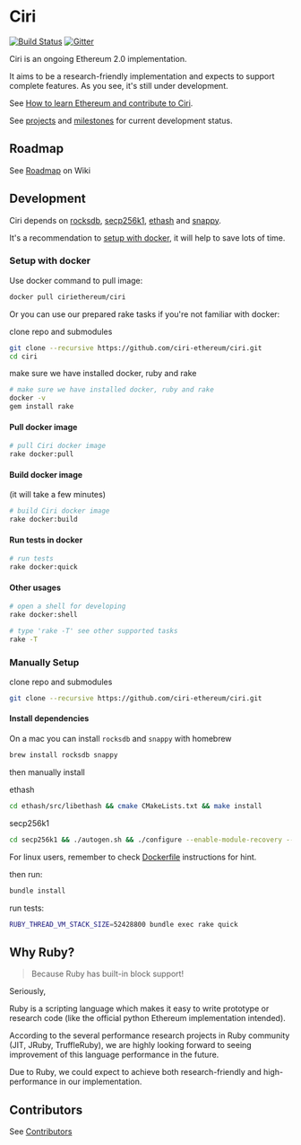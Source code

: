 Ciri
===============
[![Build Status](https://travis-ci.org/ciri-ethereum/ciri.svg?branch=master)](https://travis-ci.org/ciri-ethereum/ciri)
[![Gitter](https://badges.gitter.im/join.svg)](https://gitter.im/ciri-ethereum/Lobby)

Ciri is an ongoing Ethereum 2.0 implementation.

It aims to be a research-friendly implementation and expects to support complete features.
As you see, it's still under development.

See [How to learn Ethereum and contribute to Ciri](https://github.com/ciri-ethereum/ciri/wiki#how-to-learn-ethereum-and-contribute-to-ciri).

See [projects](https://github.com/ciri-ethereum/ciri/projects) and [milestones](https://github.com/ciri-ethereum/ciri/milestones) for current development status.

Roadmap
---------------

See [Roadmap](https://github.com/ciri-ethereum/ciri/wiki)  on Wiki

Development
---------------

Ciri depends on [rocksdb](https://github.com/facebook/rocksdb), [secp256k1](https://github.com/bitcoin-core/secp256k1), [ethash](https://github.com/ethereum/ethash) and [snappy](https://github.com/google/snappy).

It's a recommendation to [setup with docker](#setup-with-docker), it will help to save lots of time.

### Setup with docker

Use docker command to pull image:

``` bash
docker pull ciriethereum/ciri
```

Or you can use our prepared rake tasks if you're not familiar with docker:

clone repo and submodules

``` bash
git clone --recursive https://github.com/ciri-ethereum/ciri.git
cd ciri
```

make sure we have installed docker, ruby and rake
``` bash
# make sure we have installed docker, ruby and rake
docker -v
gem install rake
```

#### Pull docker image

``` bash
# pull Ciri docker image
rake docker:pull
```

#### Build docker image
(it will take a few minutes)
``` bash
# build Ciri docker image
rake docker:build
```

#### Run tests in docker
``` bash
# run tests
rake docker:quick
```

#### Other usages
``` bash
# open a shell for developing
rake docker:shell

# type 'rake -T' see other supported tasks 
rake -T
``` 

### Manually Setup

clone repo and submodules

``` bash
git clone --recursive https://github.com/ciri-ethereum/ciri.git
```

#### Install dependencies

On a mac you can install `rocksdb` and `snappy` with homebrew

``` bash
brew install rocksdb snappy
```

then manually install

ethash
``` bash
cd ethash/src/libethash && cmake CMakeLists.txt && make install
```

secp256k1
``` bash
cd secp256k1 && ./autogen.sh && ./configure --enable-module-recovery --enable-experimental --enable-module-ecdh && make && make install
```

For linux users, remember to check [Dockerfile](/docker) instructions for hint.

then run: 
``` bash
bundle install
```

run tests:
``` bash
RUBY_THREAD_VM_STACK_SIZE=52428800 bundle exec rake quick
```

Why Ruby?
---------------

> Because Ruby has built-in block support!

Seriously, 

Ruby is a scripting language which makes it easy to write prototype or research code (like the official python Ethereum implementation intended).

According to the several performance research projects in Ruby community (JIT, JRuby, TruffleRuby), we are highly looking forward to seeing improvement of this language performance in the future. 

Due to Ruby, we could expect to achieve both research-friendly and high-performance in our implementation.


Contributors
---------------

See [Contributors](https://github.com/ciri-ethereum/ciri/graphs/contributors)
